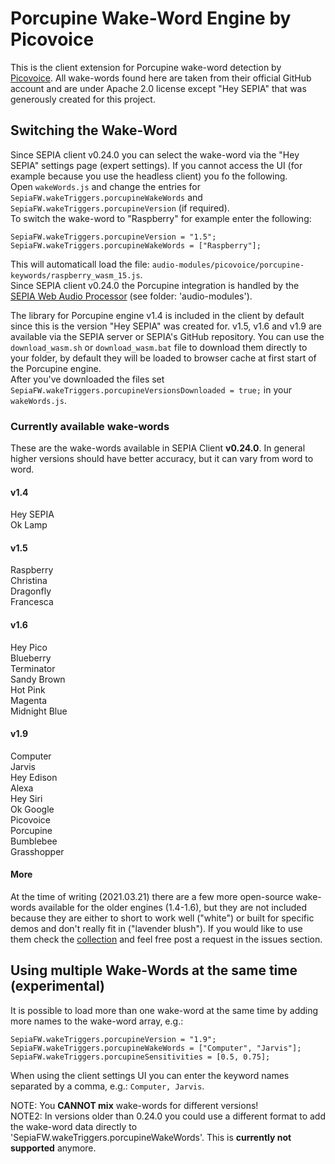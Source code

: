 # Porcupine Wake-Word Engine by Picovoice

This is the client extension for Porcupine wake-word detection by [Picovoice](https://github.com/Picovoice/porcupine).
All wake-words found here are taken from their official GitHub account and are under Apache 2.0 license except "Hey SEPIA" that was generously created for this project.

## Switching the Wake-Word

Since SEPIA client v0.24.0 you can select the wake-word via the "Hey SEPIA" settings page (expert settings). If you cannot access the UI (for example because you use the headless client) you fo the following.  
Open `wakeWords.js` and change the entries for `SepiaFW.wakeTriggers.porcupineWakeWords` and `SepiaFW.wakeTriggers.porcupineVersion` (if required).  
To switch the wake-word to "Raspberry" for example enter the following:
```
SepiaFW.wakeTriggers.porcupineVersion = "1.5";
SepiaFW.wakeTriggers.porcupineWakeWords = ["Raspberry"];
```

This will automaticall load the file: `audio-modules/picovoice/porcupine-keywords/raspberry_wasm_15.js`.  
Since SEPIA client v0.24.0 the Porcupine integration is handled by the [SEPIA Web Audio Processor](https://github.com/SEPIA-Framework/sepia-web-audio) (see folder: 'audio-modules').  
  
The library for Porcupine engine v1.4 is included in the client by default since this is the version "Hey SEPIA" was created for. v1.5, v1.6 and v1.9 are available via the SEPIA server or SEPIA's GitHub repository.
You can use the `download_wasm.sh` or `download_wasm.bat` file to download them directly to your folder, by default they will be loaded to browser cache at first start of the Porcupine engine.  
After you've downloaded the files set `SepiaFW.wakeTriggers.porcupineVersionsDownloaded = true;` in your `wakeWords.js`.

### Currently available wake-words

These are the wake-words available in SEPIA Client **v0.24.0**. In general higher versions should have better accuracy, but it can vary from word to word.

#### v1.4

Hey SEPIA  
Ok Lamp  

#### v1.5

Raspberry  
Christina  
Dragonfly  
Francesca  

#### v1.6

Hey Pico  
Blueberry  
Terminator  
Sandy Brown  
Hot Pink  
Magenta  
Midnight Blue  

#### v1.9

Computer  
Jarvis  
Hey Edison  
Alexa  
Hey Siri  
Ok Google  
Picovoice  
Porcupine  
Bumblebee  
Grasshopper  

#### More

At the time of writing (2021.03.21) there are a few more open-source wake-words available for the older engines (1.4-1.6), but they are not included because they are either to short to work well ("white") or built for specific demos and don't really fit in ("lavender blush").
If you would like to use them check the [collection](https://github.com/SEPIA-Framework/SEPIA-Framework.github.io/tree/master/files/porcupine) and feel free post a request in the issues section.

## Using multiple Wake-Words at the same time (experimental)

It is possible to load more than one wake-word at the same time by adding more names to the wake-word array, e.g.:
```
SepiaFW.wakeTriggers.porcupineVersion = "1.9";
SepiaFW.wakeTriggers.porcupineWakeWords = ["Computer", "Jarvis"];
SepiaFW.wakeTriggers.porcupineSensitivities = [0.5, 0.75];
```
  
When using the client settings UI you can enter the keyword names separated by a comma, e.g.: `Computer, Jarvis`.  
  
NOTE: You **CANNOT mix** wake-words for different versions!  
NOTE2: In versions older than 0.24.0 you could use a different format to add the wake-word data directly to 'SepiaFW.wakeTriggers.porcupineWakeWords'. This is **currently not supported** anymore.

